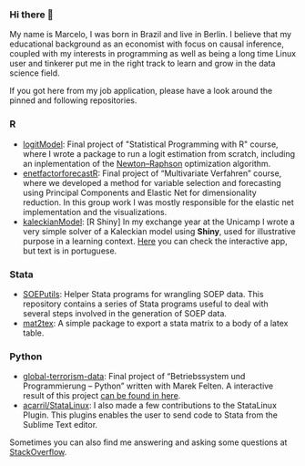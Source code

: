 ### Hi there 👋

My name is Marcelo, I was born in Brazil and live in Berlin. I believe that my educational background as an economist with focus on causal inference, coupled with my interests in programming as well as being a long time Linux user and tinkerer put me in the right track to learn and grow in the data science field. 

If you got here from my job application, please have a look around the pinned and following repositories. 

### R

- [logitModel](https://github.com/avila/logitModel): Final project of "Statistical Programming with R" course, where I wrote a package to run a logit estimation from scratch, including an inplementation of the [Newton–Raphson](https://en.wikipedia.org/wiki/Newton%27s_method) optimization algorithm.
- [enetfactorforecastR](https://github.com/avila/enetfactorforecastR): Final project of “Multivariate Verfahren” course, where we developed a method for variable selection and forecasting using Principal Components and Elastic Net for dimensionality reduction. In this group work I was mostly responsible for the elastic net implementation and the visualizations.
- [kaleckianModel](https://github.com/avila/kaleckianModel): [R Shiny] In my exchange year at the Unicamp I wrote a very simple solver of a Kaleckian model using **Shiny**, used for illustrative purpose in a learning context. [Here](https://mavila.shinyapps.io/Kalecki/) you can check the interactive app, but text is in portuguese. 


### Stata

- [SOEPutils](https://github.com/avila/SOEPutils/): Helper Stata programs for wrangling SOEP data. This repository contains a series of Stata programs useful to deal with several steps involved in the generation of SOEP data.
- [mat2tex](https://github.com/avila/mat2tex): A simple package to export a stata matrix to a body of a latex table.


### Python

- [global-terrorism-data](https://github.com/avila/global-terrorism-data): Final project of “Betriebssystem und Programmierung – Python” written with Marek Felten. A interactive result of this project [can be found in here](https://avila.github.io/py/map_europe.html).
- [acarril/StataLinux](https://github.com/acarril/StataLinux/pulls?q=is%3Apr+author%3Aavila): I also made a few contributions to the StataLinux Plugin. This plugins enables the user to send code to Stata from the Sublime Text editor. 


Sometimes you can also find me answering and asking some questions at [StackOverflow](https://stackoverflow.com/users/8237186). 
